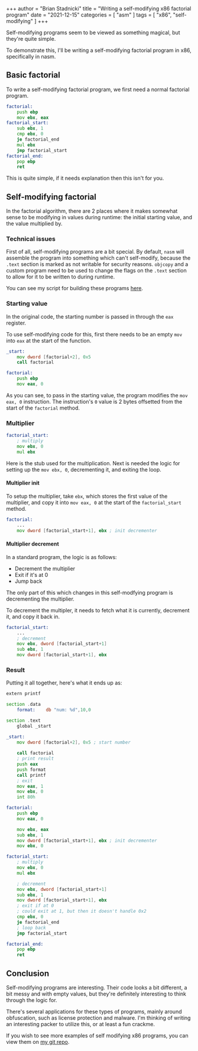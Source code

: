 +++
author = "Brian Stadnicki"
title = "Writing a self-modifying x86 factorial program"
date = "2021-12-15"
categories = [ "asm" ]
tags = [ "x86", "self-modifying" ]
+++

Self-modifying programs seem to be viewed as something magical, but they're quite simple.

To demonstrate this, I'll be writing a self-modifying factorial program in x86, specifically in nasm.

## Basic factorial

To write a self-modifying factorial program, we first need a normal factorial program.

```asm
factorial:
    push ebp
    mov ebx, eax
factorial_start:
    sub ebx, 1
    cmp ebx, 0
    je factorial_end
    mul ebx
    jmp factorial_start
factorial_end:
    pop ebp
    ret
```

This is quite simple, if it needs explanation then this isn't for you.

## Self-modifying factorial

In the factorial algorithm, there are 2 places where it makes somewhat sense to be modifying in values during runtime: the initial starting value, and the value multiplied by.

### Technical issues

First of all, self-modifying programs are a bit special. By default, `nasm` will assemble the program into something which can't self-modify, because the `.text` section is marked as not writable for security reasons. `objcopy` and a custom program need to be used to change the flags on the `.text` section to allow for it to be written to during runtime.

You can see my script for building these programs [here](https://github.com/BrianStadnicki/self-modifying-assembly-examples/blob/master/bin/execute.sh).

### Starting value

In the original code, the starting number is passed in through the `eax` register.

To use self-modifying code for this, first there needs to be an empty `mov` into `eax` at the start of the function.

```asm
_start:
    mov dword [factorial+2], 0x5
    call factorial

factorial:
    push ebp
    mov eax, 0
```

As you can see, to pass in the starting value, the program modifies the `mov eax, 0` instruction. The instruction's `0` value is 2 bytes offsetted from the start of the `factorial` method.

### Multiplier

```asm
factorial_start:
    ; multiply
    mov ebx, 0
    mul ebx
```

Here is the stub used for the multiplication. Next is needed the logic for setting up the `mov ebx, 0`, decrementing it, and exiting the loop.

#### Multiplier init

To setup the multiplier, take `ebx`, which stores the first value of the multiplier, and copy it into `mov eax, 0` at the start of the `factorial_start` method.

```asm
factorial:
    ...
    mov dword [factorial_start+1], ebx ; init decrementer
```

#### Multiplier decrement

In a standard program, the logic is as follows:
 - Decrement the multiplier
 - Exit if it's at 0
 - Jump back

The only part of this which changes in this self-modfying program is decrementing the multiplier.

To decrement the multipler, it needs to fetch what it is currently, decrement it, and copy it back in.

```asm
factorial_start:
    ...
    ; decrement
    mov ebx, dword [factorial_start+1]
    sub ebx, 1
    mov dword [factorial_start+1], ebx
```

### Result

Putting it all together, here's what it ends up as:

```asm
extern printf

section .data
    format:    db "num: %d",10,0

section .text
	global _start

_start:
    mov dword [factorial+2], 0x5 ; start number
    
    call factorial
    ; print result
    push eax
    push format
    call printf
    ; exit
    mov eax, 1
	mov ebx, 0
    int 80h

factorial:
    push ebp
    mov eax, 0

    mov ebx, eax
    sub ebx, 1
    mov dword [factorial_start+1], ebx ; init decrementer
    mov ebx, 0

factorial_start:
    ; multiply
    mov ebx, 0
    mul ebx

    ; decrement
    mov ebx, dword [factorial_start+1]
    sub ebx, 1
    mov dword [factorial_start+1], ebx
    ; exit if at 0
    ; could exit at 1, but then it doesn't handle 0x2
    cmp ebx, 0
    je factorial_end
    ; loop back
    jmp factorial_start

factorial_end:
    pop ebp
    ret
```

## Conclusion

Self-modifying programs are interesting. Their code looks a bit different, a bit messy and with empty values, but they're definitely interesting to think through the logic for.

There's several applications for these types of programs, mainly around obfuscation, such as license protection and malware. I'm thinking of writing an interesting packer to utilize this, or at least a fun crackme.

If you wish to see more examples of self modifying x86 programs, you can view them on [my git repo](https://github.com/BrianStadnicki/self-modifying-assembly-examples).
